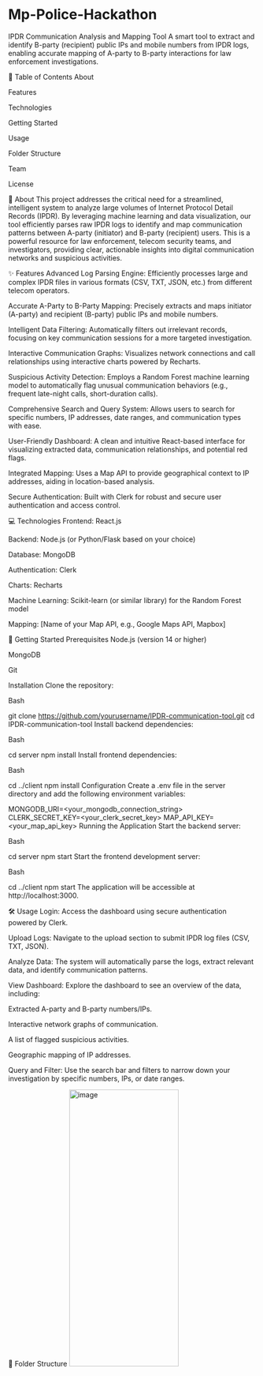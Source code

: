 # Mp-Police-Hackathon

IPDR Communication Analysis and Mapping Tool
A smart tool to extract and identify B-party (recipient) public IPs and mobile numbers from IPDR logs, enabling accurate mapping of A-party to B-party interactions for law enforcement investigations.

📖 Table of Contents
About

Features

Technologies

Getting Started

Usage

Folder Structure

Team

License

🎯 About
This project addresses the critical need for a streamlined, intelligent system to analyze large volumes of Internet Protocol Detail Records (IPDR). By leveraging machine learning and data visualization, our tool efficiently parses raw IPDR logs to identify and map communication patterns between A-party (initiator) and B-party (recipient) users. This is a powerful resource for law enforcement, telecom security teams, and investigators, providing clear, actionable insights into digital communication networks and suspicious activities.

✨ Features
Advanced Log Parsing Engine: Efficiently processes large and complex IPDR files in various formats (CSV, TXT, JSON, etc.) from different telecom operators.

Accurate A-Party to B-Party Mapping: Precisely extracts and maps initiator (A-party) and recipient (B-party) public IPs and mobile numbers.

Intelligent Data Filtering: Automatically filters out irrelevant records, focusing on key communication sessions for a more targeted investigation.

Interactive Communication Graphs: Visualizes network connections and call relationships using interactive charts powered by Recharts.

Suspicious Activity Detection: Employs a Random Forest machine learning model to automatically flag unusual communication behaviors (e.g., frequent late-night calls, short-duration calls).

Comprehensive Search and Query System: Allows users to search for specific numbers, IP addresses, date ranges, and communication types with ease.

User-Friendly Dashboard: A clean and intuitive React-based interface for visualizing extracted data, communication relationships, and potential red flags.

Integrated Mapping: Uses a Map API to provide geographical context to IP addresses, aiding in location-based analysis.

Secure Authentication: Built with Clerk for robust and secure user authentication and access control.

💻 Technologies
Frontend: React.js

Backend: Node.js (or Python/Flask based on your choice)

Database: MongoDB

Authentication: Clerk

Charts: Recharts

Machine Learning: Scikit-learn (or similar library) for the Random Forest model

Mapping: [Name of your Map API, e.g., Google Maps API, Mapbox]

🚀 Getting Started
Prerequisites
Node.js (version 14 or higher)

MongoDB

Git

Installation
Clone the repository:

Bash

git clone https://github.com/yourusername/IPDR-communication-tool.git
cd IPDR-communication-tool
Install backend dependencies:

Bash

cd server
npm install
Install frontend dependencies:

Bash

cd ../client
npm install
Configuration
Create a .env file in the server directory and add the following environment variables:

MONGODB_URI=<your_mongodb_connection_string>
CLERK_SECRET_KEY=<your_clerk_secret_key>
MAP_API_KEY=<your_map_api_key>
Running the Application
Start the backend server:

Bash

cd server
npm start
Start the frontend development server:

Bash

cd ../client
npm start
The application will be accessible at http://localhost:3000.

🛠️ Usage
Login: Access the dashboard using secure authentication powered by Clerk.

Upload Logs: Navigate to the upload section to submit IPDR log files (CSV, TXT, JSON).

Analyze Data: The system will automatically parse the logs, extract relevant data, and identify communication patterns.

View Dashboard: Explore the dashboard to see an overview of the data, including:

Extracted A-party and B-party numbers/IPs.

Interactive network graphs of communication.

A list of flagged suspicious activities.

Geographic mapping of IP addresses.

Query and Filter: Use the search bar and filters to narrow down your investigation by specific numbers, IPs, or date ranges.

📁 Folder Structure
    <img width="222" height="561" alt="image" src="https://github.com/user-attachments/assets/b3831c89-ff4e-46bc-afc2-e7f0532003ea" />


